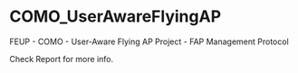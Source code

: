 # COMO_UserAwareFlyingAP
FEUP - COMO - User-Aware Flying AP Project - FAP Management Protocol

Check Report for more info.
